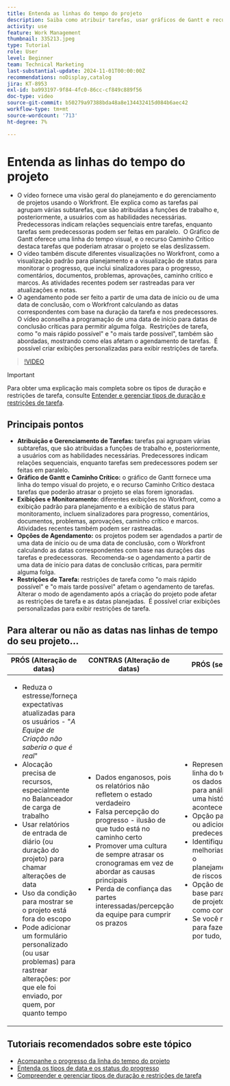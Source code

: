 ```yaml
---
title: Entenda as linhas do tempo do projeto
description: Saiba como atribuir tarefas, usar gráficos de Gantt e recursos de Caminho Crítico, monitorar projetos por meio de exibições, agendar tarefas com eficiência e aplicar restrições para um planejamento de projeto ideal.
activity: use
feature: Work Management
thumbnail: 335213.jpeg
type: Tutorial
role: User
level: Beginner
team: Technical Marketing
last-substantial-update: 2024-11-01T00:00:00Z
recommendations: noDisplay,catalog
jira: KT-8953
exl-id: ba993197-9f84-4fc0-86cc-cf849c889f56
doc-type: video
source-git-commit: b50279a97388bda48a8e134432415d084b6aec42
workflow-type: tm+mt
source-wordcount: '713'
ht-degree: 7%

---
```


# Entenda as linhas do tempo do projeto

* O vídeo fornece uma visão geral do planejamento e do gerenciamento de projetos usando o Workfront. Ele explica como as tarefas pai agrupam várias subtarefas, que são atribuídas a funções de trabalho e, posteriormente, a usuários com as habilidades necessárias. &#x200B; Predecessoras indicam relações sequenciais entre tarefas, enquanto tarefas sem predecessoras podem ser feitas em paralelo. &#x200B; O Gráfico de Gantt oferece uma linha do tempo visual, e o recurso Caminho Crítico destaca tarefas que poderiam atrasar o projeto se elas deslizassem. &#x200B;
* O vídeo também discute diferentes visualizações no Workfront, como a visualização padrão para planejamento e a visualização de status para monitorar o progresso, que inclui sinalizadores para o progresso, comentários, documentos, problemas, aprovações, caminho crítico e marcos. As atividades recentes podem ser rastreadas para ver atualizações e notas. &#x200B;
* O agendamento pode ser feito a partir de uma data de início ou de uma data de conclusão, com o Workfront calculando as datas correspondentes com base na duração da tarefa e nos predecessores. &#x200B; O vídeo aconselha a programação de uma data de início para datas de conclusão críticas para permitir alguma folga. &#x200B; Restrições de tarefa, como &quot;o mais rápido possível&quot; e &quot;o mais tarde possível&quot;, também são abordadas, mostrando como elas afetam o agendamento de tarefas. &#x200B; É possível criar exibições personalizadas para exibir restrições de tarefa. &#x200B;

>[!VIDEO](https://video.tv.adobe.com/v/335213/?quality=12&learn=on&enablevpops)

>[!IMPORTANT]
>
>Para obter uma explicação mais completa sobre os tipos de duração e restrições de tarefa, consulte [Entender e gerenciar tipos de duração e restrições de tarefa](/help/manage-work/intermediate-projects/understand-and-manage-duration-types-and-task-constraints.md).

## Principais pontos

* **Atribuição e Gerenciamento de Tarefas:** tarefas pai agrupam várias subtarefas, que são atribuídas a funções de trabalho e, posteriormente, a usuários com as habilidades necessárias. &#x200B; Predecessores indicam relações sequenciais, enquanto tarefas sem predecessores podem ser feitas em paralelo. &#x200B;
* **Gráfico de Gantt e Caminho Crítico:** o gráfico de Gantt fornece uma linha do tempo visual do projeto, e o recurso Caminho Crítico destaca tarefas que poderão atrasar o projeto se elas forem ignoradas. &#x200B;
* **Exibições e Monitoramento:** diferentes exibições no Workfront, como a exibição padrão para planejamento e a exibição de status para monitoramento, incluem sinalizadores para progresso, comentários, documentos, problemas, aprovações, caminho crítico e marcos. Atividades recentes também podem ser rastreadas. &#x200B;
* **Opções de Agendamento:** os projetos podem ser agendados a partir de uma data de início ou de uma data de conclusão, com o Workfront calculando as datas correspondentes com base nas durações das tarefas e predecessoras. &#x200B; Recomenda-se o agendamento a partir de uma data de início para datas de conclusão críticas, para permitir alguma folga. &#x200B;
* **Restrições de Tarefa:** restrições de tarefa como &quot;o mais rápido possível&quot; e &quot;o mais tarde possível&quot; afetam o agendamento de tarefas. &#x200B; Alterar o modo de agendamento após a criação do projeto pode afetar as restrições de tarefa e as datas planejadas. &#x200B; É possível criar exibições personalizadas para exibir restrições de tarefa. &#x200B;


## Para alterar ou não as datas nas linhas de tempo do seu &#x200B;projeto...

| PRÓS (Alteração de datas) | CONTRAS (Alteração de datas) | PRÓS (sem alterar datas) | CONTRAS (datas não alteradas) |
|---------------------------|---------------------------|---------------------------|---------------------------|
| <ul><li>Reduza o estresse/forneça expectativas atualizadas para os usuários - &quot;_A Equipe de Criação não saberia o que é real_&quot;</li><li>Alocação precisa de recursos, especialmente no Balanceador de carga de trabalho</li><li>Usar relatórios de entrada de diário (ou duração do projeto) para chamar alterações de data</li><li>Uso da condição para mostrar se o projeto está fora do escopo</li><li>Pode adicionar um formulário personalizado (ou usar problemas) para rastrear alterações: por que ele foi enviado, por quem, por quanto tempo</li></ul> | <ul></li><li>Dados enganosos, pois os relatórios não refletem o estado verdadeiro</li><li>Falsa percepção do progresso - ilusão de que tudo está no caminho certo&#x200B;</li><li>Promover uma cultura de sempre atrasar os cronogramas em vez de abordar as causas principais&#x200B;</li><li>Perda de confiança das partes interessadas/percepção da equipe para cumprir os prazos </li></ul> | <ul></li><li>Representação precisa da linha do tempo do projeto — os dados podem ser usados para análise e para contar uma história clara do que aconteceu</li><li>Opção para alterar a duração ou adicionar atraso ao predecessor</li><li>Identifique facilmente as melhorias de processos para o planejamento/gerenciamento de riscos futuros&#x200B;</li><li>Opção de utilizar linhas de base para capturar o plano de projeto original e usá-lo como comparação</li><li>Se você não tem pessoas para fazer isso, e fazer isso por tudo, não faça isso&#x200B;</li></ul> | <ul></li><li>Confusão e/ou frustração do usuário - abundância de tarefas &quot;atrasadas&quot;, apesar do fato de que eles apenas foram notificados</li><li>Os recursos foram efetivamente alocados para serem mapeados ao plano original, mas agora estão sobrecarregados com trabalho atrasado</li><li>A linha do tempo do projeto não pode ser usada para comunicar claramente as atualizações às partes interessadas</li></ul> |


## Tutoriais recomendados sobre este tópico

* [Acompanhe o progresso da linha do tempo do projeto](/help/manage-work/project-timelines/track-work-progress-from-the-project-timeline.md)
* [Entenda os tipos de data e os status do progresso](/help/manage-work/project-timelines/understand-task-dates-and-progress-status.md)
* [Compreender e gerenciar tipos de duração e restrições de tarefa](/help/manage-work/intermediate-projects/understand-and-manage-duration-types-and-task-constraints.md)

